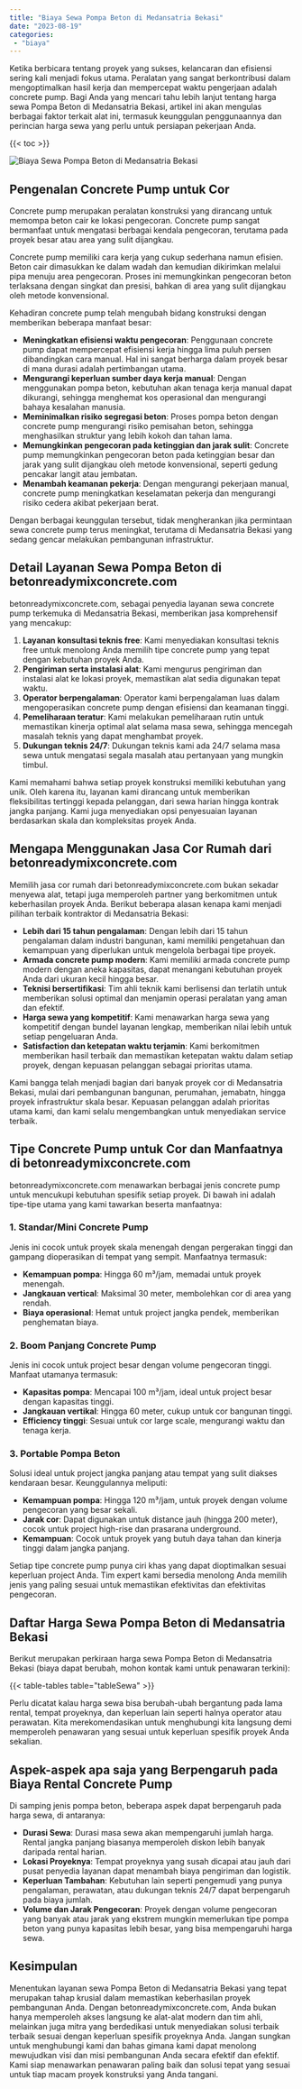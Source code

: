 ```yaml
---
title: "Biaya Sewa Pompa Beton di Medansatria Bekasi"
date: "2023-08-19"
categories: 
 - "biaya"
---
```


Ketika berbicara tentang proyek yang sukses, kelancaran dan efisiensi sering kali menjadi fokus utama. Peralatan yang sangat berkontribusi dalam mengoptimalkan hasil kerja dan mempercepat waktu pengerjaan adalah concrete pump. Bagi Anda yang mencari tahu lebih lanjut tentang harga sewa Pompa Beton di Medansatria Bekasi, artikel ini akan mengulas berbagai faktor terkait alat ini, termasuk keunggulan penggunaannya dan perincian harga sewa yang perlu untuk persiapan pekerjaan Anda.

{{< toc >}}

![Biaya Sewa Pompa Beton di Medansatria Bekasi](https://betoncor8.github.io/pump/concrete-pump%20(11).png)

## Pengenalan Concrete Pump untuk Cor

Concrete pump merupakan peralatan konstruksi yang dirancang untuk memompa beton cair ke lokasi pengecoran. Concrete pump sangat bermanfaat untuk mengatasi berbagai kendala pengecoran, terutama pada proyek besar atau area yang sulit dijangkau.

Concrete pump memiliki cara kerja yang cukup sederhana namun efisien. Beton cair dimasukkan ke dalam wadah dan kemudian dikirimkan melalui pipa menuju area pengecoran. Proses ini memungkinkan pengecoran beton terlaksana dengan singkat dan presisi, bahkan di area yang sulit dijangkau oleh metode konvensional.

Kehadiran concrete pump telah mengubah bidang konstruksi dengan memberikan beberapa manfaat besar:

- **Meningkatkan efisiensi waktu pengecoran**: Penggunaan concrete pump dapat mempercepat efisiensi kerja hingga lima puluh persen dibandingkan cara manual. Hal ini sangat berharga dalam proyek besar di mana durasi adalah pertimbangan utama.
- **Mengurangi keperluan sumber daya kerja manual**: Dengan menggunakan pompa beton, kebutuhan akan tenaga kerja manual dapat dikurangi, sehingga menghemat kos operasional dan mengurangi bahaya kesalahan manusia.
- **Meminimalkan risiko segregasi beton**: Proses pompa beton dengan concrete pump mengurangi risiko pemisahan beton, sehingga menghasilkan struktur yang lebih kokoh dan tahan lama.
- **Memungkinkan pengecoran pada ketinggian dan jarak sulit**: Concrete pump memungkinkan pengecoran beton pada ketinggian besar dan jarak yang sulit dijangkau oleh metode konvensional, seperti gedung pencakar langit atau jembatan.
- **Menambah keamanan pekerja**: Dengan mengurangi pekerjaan manual, concrete pump meningkatkan keselamatan pekerja dan mengurangi risiko cedera akibat pekerjaan berat.

Dengan berbagai keunggulan tersebut, tidak mengherankan jika permintaan sewa concrete pump terus meningkat, terutama di Medansatria Bekasi yang sedang gencar melakukan pembangunan infrastruktur.

## Detail Layanan Sewa Pompa Beton di betonreadymixconcrete.com

betonreadymixconcrete.com, sebagai penyedia layanan sewa concrete pump terkemuka di Medansatria Bekasi, memberikan jasa komprehensif yang mencakup:

1. **Layanan konsultasi teknis free**: Kami menyediakan konsultasi teknis free untuk menolong Anda memilih tipe concrete pump yang tepat dengan kebutuhan proyek Anda.
2. **Pengiriman serta instalasi alat**: Kami mengurus pengiriman dan instalasi alat ke lokasi proyek, memastikan alat sedia digunakan tepat waktu.
3. **Operator berpengalaman**: Operator kami berpengalaman luas dalam mengoperasikan concrete pump dengan efisiensi dan keamanan tinggi.
4. **Pemeliharaan teratur**: Kami melakukan pemeliharaan rutin untuk memastikan kinerja optimal alat selama masa sewa, sehingga mencegah masalah teknis yang dapat menghambat proyek.
5. **Dukungan teknis 24/7**: Dukungan teknis kami ada 24/7 selama masa sewa untuk mengatasi segala masalah atau pertanyaan yang mungkin timbul.

Kami memahami bahwa setiap proyek konstruksi memiliki kebutuhan yang unik. Oleh karena itu, layanan kami dirancang untuk memberikan fleksibilitas tertinggi kepada pelanggan, dari sewa harian hingga kontrak jangka panjang. Kami juga menyediakan opsi penyesuaian layanan berdasarkan skala dan kompleksitas proyek Anda.

## Mengapa Menggunakan Jasa Cor Rumah dari betonreadymixconcrete.com

Memilih jasa cor rumah dari betonreadymixconcrete.com bukan sekadar menyewa alat, tetapi juga memperoleh partner yang berkomitmen untuk keberhasilan proyek Anda. Berikut beberapa alasan kenapa kami menjadi pilihan terbaik kontraktor di Medansatria Bekasi:

- **Lebih dari 15 tahun pengalaman**: Dengan lebih dari 15 tahun pengalaman dalam industri bangunan, kami memiliki pengetahuan dan kemampuan yang diperlukan untuk mengelola berbagai tipe proyek.
- **Armada concrete pump modern**: Kami memiliki armada concrete pump modern dengan aneka kapasitas, dapat menangani kebutuhan proyek Anda dari ukuran kecil hingga besar.
- **Teknisi bersertifikasi**: Tim ahli teknik kami berlisensi dan terlatih untuk memberikan solusi optimal dan menjamin operasi peralatan yang aman dan efektif.
- **Harga sewa yang kompetitif**: Kami menawarkan harga sewa yang kompetitif dengan bundel layanan lengkap, memberikan nilai lebih untuk setiap pengeluaran Anda.
- **Satisfaction dan ketepatan waktu terjamin**: Kami berkomitmen memberikan hasil terbaik dan memastikan ketepatan waktu dalam setiap proyek, dengan kepuasan pelanggan sebagai prioritas utama.

Kami bangga telah menjadi bagian dari banyak proyek cor di Medansatria Bekasi, mulai dari pembangunan bangunan, perumahan, jemabatn, hingga proyek infrastruktur skala besar. Kepuasan pelanggan adalah prioritas utama kami, dan kami selalu mengembangkan untuk menyediakan service terbaik.

## Tipe Concrete Pump untuk Cor dan Manfaatnya di betonreadymixconcrete.com

betonreadymixconcrete.com menawarkan berbagai jenis concrete pump untuk mencukupi kebutuhan spesifik setiap proyek. Di bawah ini adalah tipe-tipe utama yang kami tawarkan beserta manfaatnya:

### 1\. Standar/Mini Concrete Pump

Jenis ini cocok untuk proyek skala menengah dengan pergerakan tinggi dan gampang dioperasikan di tempat yang sempit. Manfaatnya termasuk:

- **Kemampuan pompa**: Hingga 60 m³/jam, memadai untuk proyek menengah.
- **Jangkauan vertical**: Maksimal 30 meter, membolehkan cor di area yang rendah.
- **Biaya operasional**: Hemat untuk project jangka pendek, memberikan penghematan biaya.

### 2\. Boom Panjang Concrete Pump

Jenis ini cocok untuk project besar dengan volume pengecoran tinggi. Manfaat utamanya termasuk:

- **Kapasitas pompa**: Mencapai 100 m³/jam, ideal untuk project besar dengan kapasitas tinggi.
- **Jangkauan vertikal**: Hingga 60 meter, cukup untuk cor bangunan tinggi.
- **Efficiency tinggi**: Sesuai untuk cor large scale, mengurangi waktu dan tenaga kerja.

### 3\. Portable Pompa Beton

Solusi ideal untuk project jangka panjang atau tempat yang sulit diakses kendaraan besar. Keunggulannya meliputi:

- **Kemampuan pompa**: Hingga 120 m³/jam, untuk proyek dengan volume pengecoran yang besar sekali.
- **Jarak cor**: Dapat digunakan untuk distance jauh (hingga 200 meter), cocok untuk project high-rise dan prasarana underground.
- **Kemampuan**: Cocok untuk proyek yang butuh daya tahan dan kinerja tinggi dalam jangka panjang.

Setiap tipe concrete pump punya ciri khas yang dapat dioptimalkan sesuai keperluan project Anda. Tim expert kami bersedia menolong Anda memilih jenis yang paling sesuai untuk memastikan efektivitas dan efektivitas pengecoran.

## Daftar Harga Sewa Pompa Beton di Medansatria Bekasi

Berikut merupakan perkiraan harga sewa Pompa Beton di Medansatria Bekasi (biaya dapat berubah, mohon kontak kami untuk penawaran terkini):

{{< table-tables table="tableSewa" >}}

Perlu dicatat kalau harga sewa bisa berubah-ubah bergantung pada lama rental, tempat proyeknya, dan keperluan lain seperti halnya operator atau perawatan. Kita merekomendasikan untuk menghubungi kita langsung demi memperoleh penawaran yang sesuai untuk keperluan spesifik proyek Anda sekalian.

## Aspek-aspek apa saja yang Berpengaruh pada Biaya Rental Concrete Pump

Di samping jenis pompa beton, beberapa aspek dapat berpengaruh pada harga sewa, di antaranya:

- **Durasi Sewa**: Durasi masa sewa akan mempengaruhi jumlah harga. Rental jangka panjang biasanya memperoleh diskon lebih banyak daripada rental harian.
- **Lokasi Proyeknya**: Tempat proyeknya yang susah dicapai atau jauh dari pusat penyedia layanan dapat menambah biaya pengiriman dan logistik.
- **Keperluan Tambahan**: Kebutuhan lain seperti pengemudi yang punya pengalaman, perawatan, atau dukungan teknis 24/7 dapat berpengaruh pada biaya jumlah.
- **Volume dan Jarak Pengecoran**: Proyek dengan volume pengecoran yang banyak atau jarak yang ekstrem mungkin memerlukan tipe pompa beton yang punya kapasitas lebih besar, yang bisa mempengaruhi harga sewa.

## Kesimpulan

Menentukan layanan sewa Pompa Beton di Medansatria Bekasi yang tepat merupakan tahap krusial dalam memastikan keberhasilan proyek pembangunan Anda. Dengan betonreadymixconcrete.com, Anda bukan hanya memperoleh akses langsung ke alat-alat modern dan tim ahli, melainkan juga mitra yang berdedikasi untuk menyediakan solusi terbaik terbaik sesuai dengan keperluan spesifik proyeknya Anda. Jangan sungkan untuk menghubungi kami dan bahas gimana kami dapat menolong mewujudkan visi dan misi pembangunan Anda secara efektif dan efektif. Kami siap menawarkan penawaran paling baik dan solusi tepat yang sesuai untuk tiap macam proyek konstruksi yang Anda tangani.
